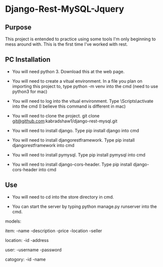 # Django-Rest-MySQL-Jquery 

## Purpose
This project is entended to practice using some tools I'm only beginning to mess around with.  This is the first time I've worked with rest.  

## PC Installation
* You will need python 3.  Download this at the web page.

* You will need to create a vitual environment.  In a file you plan on importing this project to, type python -m venv <environment name> into the cmd (need to use python3 for mac)

* You will need to log into the vitual environment.  Type <environment name>\Scripts\activate into the cmd (I believe this command is different in mac)

* You will need to clone the project.  git clone git@github.com:kabradshaw1/django-rest-mysql.git

* You will need to install django.  Type pip install django into cmd

* You will need to install djangorestframework.  Type pip install djangorestframework into cmd

* You will need to install pymysql.  Type pip install pymysql into cmd

* You will need to install django-cors-header.  Type pip install django-cors-header into cmd

## Use 

* You will need to cd into the store directory in cmd.  

* You can start the server by typing python manage.py runserver into the cmd.


models:

item:
-name
-description
-price
-location
-seller

location:
-id
-address

user:
-username
-password

catogory:
-id
-name


